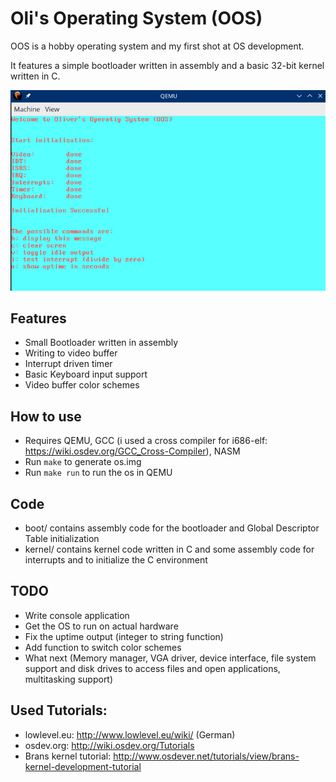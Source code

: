 # Oli's Operating System (OOS)
OOS is a hobby operating system and my first shot at OS development. 

It features a simple bootloader written in assembly and a basic 32-bit kernel written in C.

![Screenshot](/images/001.jpg)

## Features
- Small Bootloader written in assembly
- Writing to video buffer
- Interrupt driven timer
- Basic Keyboard input support
- Video buffer color schemes

## How to use
- Requires QEMU, GCC (i used a cross compiler for i686-elf: https://wiki.osdev.org/GCC_Cross-Compiler), NASM
- Run `make` to generate os.img
- Run `make run` to run the os in QEMU

## Code
- boot/ contains assembly code for the bootloader and Global Descriptor Table initialization
- kernel/ contains kernel code written in C and some assembly code for interrupts and to initialize the C environment

## TODO
- Write console application
- Get the OS to run on actual hardware
- Fix the uptime output (integer to string function)
- Add function to switch color schemes
- What next (Memory manager, VGA driver, device interface, file system support and disk drives to access files and open applications, multitasking support)

## Used Tutorials:
- lowlevel.eu: http://www.lowlevel.eu/wiki/ (German)
- osdev.org: http://wiki.osdev.org/Tutorials
- Brans kernel tutorial: http://www.osdever.net/tutorials/view/brans-kernel-development-tutorial
